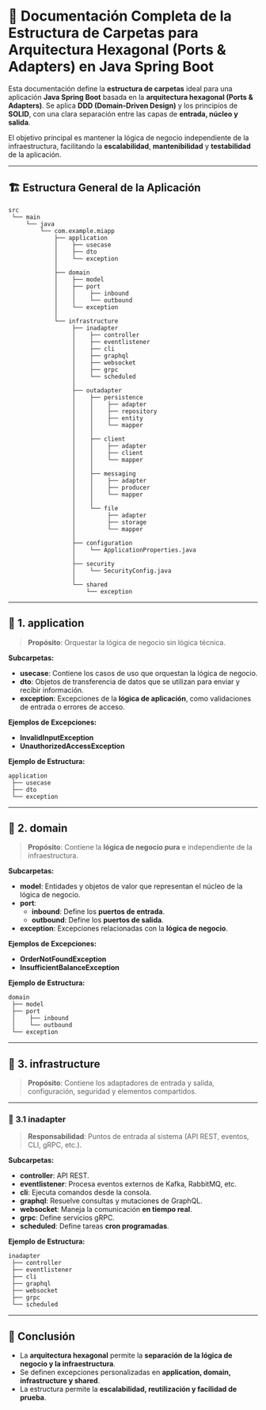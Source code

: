 
# 📘 **Documentación Completa de la Estructura de Carpetas para Arquitectura Hexagonal (Ports & Adapters) en Java Spring Boot**

Esta documentación define la **estructura de carpetas** ideal para una aplicación **Java Spring Boot** basada en la **arquitectura hexagonal (Ports & Adapters)**. Se aplica **DDD (Domain-Driven Design)** y los principios de **SOLID**, con una clara separación entre las capas de **entrada, núcleo y salida**.

El objetivo principal es mantener la lógica de negocio independiente de la infraestructura, facilitando la **escalabilidad**, **mantenibilidad** y **testabilidad** de la aplicación.

---

## 🏗️ **Estructura General de la Aplicación**
```
src
 └── main
     └── java
         └── com.example.miapp
             ├── application
             │    ├── usecase
             │    ├── dto
             │    └── exception
             │
             ├── domain
             │    ├── model
             │    ├── port
             │    │    ├── inbound
             │    │    └── outbound
             │    └── exception
             │
             └── infrastructure
                  ├── inadapter
                  │    ├── controller
                  │    ├── eventlistener
                  │    ├── cli
                  │    ├── graphql
                  │    ├── websocket
                  │    ├── grpc
                  │    └── scheduled
                  │
                  ├── outadapter
                  │    ├── persistence
                  │    │    ├── adapter
                  │    │    ├── repository
                  │    │    ├── entity
                  │    │    └── mapper
                  │    │
                  │    ├── client
                  │    │    ├── adapter
                  │    │    ├── client
                  │    │    └── mapper
                  │    │
                  │    ├── messaging
                  │    │    ├── adapter
                  │    │    ├── producer
                  │    │    └── mapper
                  │    │
                  │    └── file
                  │         ├── adapter
                  │         ├── storage
                  │         └── mapper
                  │
                  ├── configuration
                  │    └── ApplicationProperties.java
                  │
                  ├── security
                  │    └── SecurityConfig.java
                  │
                  └── shared
                      └── exception
```

---

## 📂 **1. application**
> **Propósito**: Orquestar la lógica de negocio sin lógica técnica.

**Subcarpetas:**
- **usecase**: Contiene los casos de uso que orquestan la lógica de negocio.
- **dto**: Objetos de transferencia de datos que se utilizan para enviar y recibir información.
- **exception**: Excepciones de la **lógica de aplicación**, como validaciones de entrada o errores de acceso.

**Ejemplos de Excepciones:**
- **InvalidInputException**
- **UnauthorizedAccessException**

**Ejemplo de Estructura:**
```
application
 ├── usecase
 ├── dto
 └── exception
```
---

## 📂 **2. domain**
> **Propósito**: Contiene la **lógica de negocio pura** e independiente de la infraestructura.

**Subcarpetas:**
- **model**: Entidades y objetos de valor que representan el núcleo de la lógica de negocio.
- **port**: 
  - **inbound**: Define los **puertos de entrada**.
  - **outbound**: Define los **puertos de salida**.
- **exception**: Excepciones relacionadas con la **lógica de negocio**.

**Ejemplos de Excepciones:**
- **OrderNotFoundException**
- **InsufficientBalanceException**

**Ejemplo de Estructura:**
```
domain
 ├── model
 ├── port
 │    ├── inbound
 │    └── outbound
 └── exception
```

---

## 📂 **3. infrastructure**
> **Propósito**: Contiene los adaptadores de entrada y salida, configuración, seguridad y elementos compartidos.

---

### 📂 **3.1 inadapter**
> **Responsabilidad**: Puntos de entrada al sistema (API REST, eventos, CLI, gRPC, etc.).

**Subcarpetas:**
- **controller**: API REST.
- **eventlistener**: Procesa eventos externos de Kafka, RabbitMQ, etc.
- **cli**: Ejecuta comandos desde la consola.
- **graphql**: Resuelve consultas y mutaciones de GraphQL.
- **websocket**: Maneja la comunicación **en tiempo real**.
- **grpc**: Define servicios gRPC.
- **scheduled**: Define tareas **cron programadas**.

**Ejemplo de Estructura:**
```
inadapter
 ├── controller
 ├── eventlistener
 ├── cli
 ├── graphql
 ├── websocket
 ├── grpc
 └── scheduled
```

---

## 🚀 **Conclusión**
- La **arquitectura hexagonal** permite la **separación de la lógica de negocio y la infraestructura**.
- Se definen excepciones personalizadas en **application, domain, infrastructure y shared**.
- La estructura permite la **escalabilidad, reutilización y facilidad de prueba**.
